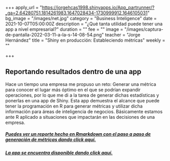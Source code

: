 +++
apply_url = "https://jorgehcas1998.shinyapps.io/App_partrunner/?_ga=2.64280751.1814261983.1647028434-1730999912.1646105031"
bg_image = "/images/net.jpg"
category = "Business Inteligence"
date = 2021-10-07T05:00:00Z
description = "¿Qué tanta utilidad puede tener una app a nivel empresarial?"
duration = ""
fee = ""
image = "/images/captura-de-pantalla-2022-03-11-a-la-s-14-08-54.png"
teacher = "Jorge Hernández"
title = "Shiny en producción: Estableciendo métricas"
weekly = ""

+++
## Reportando resultados dentro de una app

Hace un tiempo una empresa me propuso un reto: Generar una métrica para conocer el lugar más óptimo en el que se podrían expandir operaciones, por lo que me di a la tarea de generar dichas estadísticas y ponerlas en una app de Shiny. Esta app demuestra el alcance que puede tener la programación en R para generar métricas y utilizar dicha información para áreas de inteligencia de negocios. Básicamente estamos ante R aplicado a situaciones que impactarán en las decisiones de una empresa.

##### [Puedes ver un reporte hecho en Rmarkdown con el paso a paso de generación de métricas dando click aquí.](https://bookdown.org/eljorgehdz/reporte_final/ "reporte")

##### [La app se encuentra disponible dando click aquí.](https://jorgehcas1998.shinyapps.io/App_partrunner/?_ga=2.64280751.1814261983.1647028434-1730999912.1646105031 "app métricas")